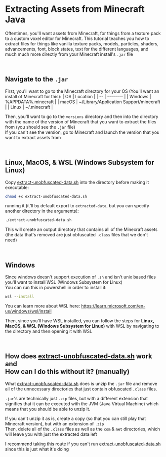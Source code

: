 # Extracting Assets from Minecraft Java

Oftentimes, you'll want assets from Minecraft, for things from a texture pack to a custom voxel editor for Minecraft.
This tutorial teaches you how to extract files for things like vanilla texture packs, models, particles, shaders, advancements,  font, block states, text for the different languages, and much much more directly from your Minecraft install's `.jar` file

<br/>

## Navigate to the `.jar`

First, you'll want to go to the Minecraft directory for your OS (You'll want an install of Minecraft for this):
| OS |	Location |
| -- | -------- |
| Windows |	%APPDATA%\.minecraft |
| macOS |	~/Library/Application Support/minecraft |
| Linux |	~/.minecraft |

Then, you'll want to go to the `versions` directory and then into the directory with the name of the version of Minecraft that you want to extract the files from (you should see the `.jar` file) <br/>
If you can't see the version, go to Minecraft and launch the version that you want to extract assets from

<br/>

## Linux, MacOS, & WSL (Windows Subsystem for Linux)
Copy [extract-unobfuscated-data.sh](https://github.com/RandomGamingDev/minecraft-asset-extractor/blob/main/extract-unobfuscated-data.sh) into the directory before making it executable:
```sh
chmod +x extract-unobfuscated-data.sh
```
running it (it'll by default export to `extracted-data`, but you can specify another directory in the arguments):
```sh
./extract-unobfuscated-data.sh
```
This will create an output directory that contains all of the Minecraft assets (the data that's removed are just obfuscated `.class` files that we don't need)

<br/>

## Windows
Since windows doesn't support execution of `.sh` and isn't unix based files you'll want to install WSL (Windows Subsystem for Linux) <br/>
You can run this in powershell in order to install it:
```bat
wsl --install
```
You can learn more about WSL here: https://learn.microsoft.com/en-us/windows/wsl/install

Then, since you'll have WSL installed, you can follow the steps for **Linux, MacOS, & WSL (Windows Subsystem for Linux)** with WSL by navigating to the directory and then opening it with WSL

<br/>

## How does [extract-unobfuscated-data.sh](https://github.com/RandomGamingDev/minecraft-asset-extractor/blob/main/extract-unobfuscated-data.sh) work <br/> and <br/> How can I do this without it? (manually)
What [extract-unobfuscated-data.sh](https://github.com/RandomGamingDev/minecraft-asset-extractor/blob/main/extract-unobfuscated-data.sh) does is unzip the `.jar` file and remove all of the unnecessary directories that just contain obfuscated `.class` files.

`.jar`'s are technically just `.zip` files, but with a different extension that signifies that it can be executed with the JVM (Java Virtual Machine) which means that you should be able to unzip it.

If you can't unzip it as is, create a copy (so that you can still play that Minecraft version), but with an extension of `.zip` <br/>
Then, delete all of the `.class` files as well as the `com` & `net` directories, which will leave you with just the extracted data left

I recommend taking this route if you can't run [extract-unobfuscated-data.sh](https://github.com/RandomGamingDev/minecraft-asset-extractor/blob/main/extract-unobfuscated-data.sh) since this is just what it's doing
